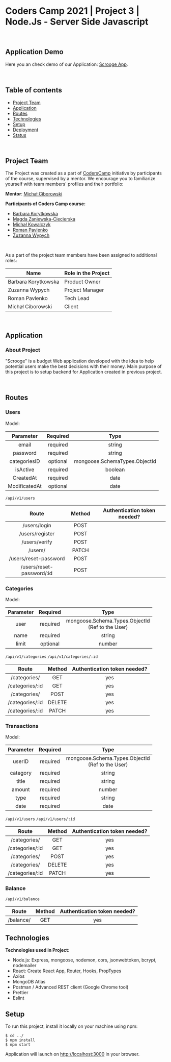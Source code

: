 # Coders Camp 2021 | Project 3 | Node.Js - Server Side Javascript

&nbsp;

## Application Demo

Here you an check demo of our Application: [Scrooge App](https://expenses-app-frontend-63b9u.ondigitalocean.app/).

&nbsp;

## Table of contents

- [Project Team](#project-team)
- [Application](#application)
- [Routes](#routes)
- [Technologies](#technologies)
- [Setup](#setup)
- [Deployment](#deployment)
- [Status](#status)

&nbsp;

## Project Team

The Project was created as a part of [CodersCamp](https://CodersCamp.pl) initiative by participants of the course, supervised by a mentor.
We encourage you to familiarize yourself with team members' profiles and their portfolio:

**Mentor**: [Michał Ciborowski](https://github.com/Cidebur)

**Participants of Coders Camp course:**

- [Barbara Korytkowska](https://github.com/korytba)
- [Magda Zaniewska-Ciecierska](https://github.com/FrontendMagdalena)
- [Michał Kowalczyk](https://github.com/michakow)
- [Roman Pavlenko](https://github.com/rpavlenko)
- [Zuzanna Wypych](https://github.com/zwypych)

&nbsp;

As a part of the project team members have been assigned to additional roles:
&nbsp;

| Name                | Role in the Project |
| ------------------- | ------------------- |
| Barbara Korytkowska | Product Owner       |
| Zuzanna Wypych      | Project Manager     |
| Roman Pavlenko      | Tech Lead           |
| Michał Ciborowski   | Client              |

&nbsp;

## Application

### About Project

"Scrooge" is a budget Web application developed with the idea to help potential users make the best decisions with their money. Main purpose of this project is to setup backend for Application created in previous project.

&nbsp;

## Routes

### Users

Model:

|   Parameter   | Required |             Type              |
| :-----------: | :------: | :---------------------------: |
|     email     | required |            string             |
|   password    | required |            string             |
| categoriesID  | optional | mongoose.SchemaTypes.ObjectId |
|   isActive    | required |            boolean            |
|   CreatedAt   | required |             date              |
| ModificatedAt | optional |             date              |

`/api/v1/users`

|           Route           | Method | Authentication token needed? |
| :-----------------------: | :----: | :--------------------------: |
|       /users/login        |  POST  |                              |
|      /users/register      |  POST  |                              |
|       /users/verify       |  POST  |                              |
|          /users/          | PATCH  |                              |
|   /users/reset-password   |  POST  |                              |
| /users/reset-password/:id |  POST  |                              |

### Categories

Model:

| Parameter | Required |                        Type                         |
| :-------: | :------: | :-------------------------------------------------: |
|   user    | required | mongoose.Schema.Types.ObjectId<br>(Ref to the User) |
|   name    | required |                       string                        |
|   limit   | optional |                       number                        |

`/api/v1/categories`
`/api/v1/categories/:id`

|      Route      | Method | Authentication token needed? |
| :-------------: | :----: | :--------------------------: |
|  /categories/   |  GET   |             yes              |
| /categories/:id |  GET   |             yes              |
|  /categories/   |  POST  |             yes              |
| /categories/:id | DELETE |             yes              |
| /categories/:id | PATCH  |             yes              |

### Transactions

Model:

| Parameter | Required |                        Type                         |
| :-------: | :------: | :-------------------------------------------------: |
|  userID   | required | mongoose.Schema.Types.ObjectId<br>(Ref to the User) |
| category  | required |                       string                        |
|   title   | required |                       string                        |
|  amount   | required |                       number                        |
|   type    | required |                       string                        |
|   date    | required |                        date                         |

`/api/v1/users`
`/api/v1/users/:id`

|      Route      | Method | Authentication token needed? |
| :-------------: | :----: | :--------------------------: |
|  /categories/   |  GET   |             yes              |
| /categories/:id |  GET   |             yes              |
|  /categories/   |  POST  |             yes              |
|  /categories/   | DELETE |             yes              |
| /categories/:id | PATCH  |             yes              |

### Balance

`/api/v1/balance`

|   Route   | Method | Authentication token needed? |
| :-------: | :----: | :--------------------------: |
| /balance/ |  GET   |             yes              |

## Technologies

**Technologies used in Project**:

- Node.js: Express, mongoose, nodemon, cors, jsonwebtoken, bcrypt, nodemailer
- React: Create React App, Router, Hooks, PropTypes
- Axios
- MongoDB Atlas
- Postman / Advanced REST client (Google Chrome tool)
- Prettier
- Eslint

## Setup

To run this project, install it locally on your machine using npm:

```
$ cd ../
$ npm install
$ npm start
```

Application will launch on [http://localhost:3000](http://localhost:3000/) in your browser.
